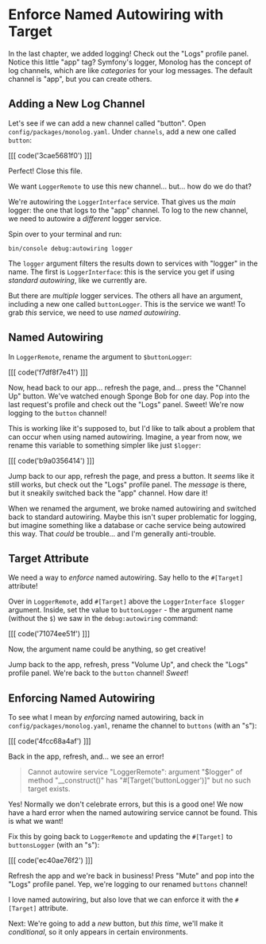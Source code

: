 # Enforce Named Autowiring with Target

In the last chapter, we added logging!
Check out the "Logs" profile panel. Notice this little "app" tag?
Symfony's logger, Monolog has the concept of log channels, which are like
*categories* for your log messages. The default channel is "app", but you can
create others.

## Adding a New Log Channel

Let's see if we can add a new channel called "button". Open
`config/packages/monolog.yaml`. Under `channels`, add a new one
called `button`:

[[[ code('3cae5681f0') ]]]

Perfect! Close this file.

We want `LoggerRemote` to use this new channel... but... how do we do that?

We're autowiring the `LoggerInterface` service. That gives us the
*main* logger: the one that logs to the "app" channel. To log to the new
channel, we need to autowire a *different* logger service.

Spin over to your terminal and run:

```terminal
bin/console debug:autowiring logger
```

The `logger` argument filters the results down to services with "logger"
in the name. The first is `LoggerInterface`: this is the service you get if using
*standard autowiring*, like we currently are.

But there are *multiple* logger services. The others all have an argument, 
including a new one called `buttonLogger`. This is the service we want!
To grab *this* service, we need to use *named autowiring*.

## Named Autowiring

In `LoggerRemote`, rename the argument to `$buttonLogger`:

[[[ code('f7df8f7e41') ]]]

Now, head back to our app... refresh the page, and... press the "Channel Up"
button. We've watched enough Sponge Bob for one day. Pop into the last request's
profile and check out the "Logs" panel. Sweet! We're now logging to the `button` channel!

This is working like it's supposed to, but I'd like to talk
about a problem that can occur when using named autowiring. Imagine,
a year from now, we rename this variable to something simpler like
just `$logger`:

[[[ code('b9a0356414') ]]]

Jump back to our app, refresh the page, and press a button. It *seems* like it
still works, but check out the "Logs" profile panel. The *message* is there, 
but it sneakily switched back the "app" channel. How dare it!

When we renamed the argument, we broke named autowiring and switched back to
standard autowiring. Maybe this isn't super problematic for logging, but
imagine something like a database or cache service being autowired
this way. That *could* be trouble... and I'm generally anti-trouble.

## Target Attribute

We need a way to *enforce* named autowiring. Say hello to the `#[Target]`
attribute!

Over in `LoggerRemote`, add `#[Target]` above the `LoggerInterface $logger`
argument. Inside, set the value to `buttonLogger` - the argument name
(without the `$`) we saw in the `debug:autowiring` command:

[[[ code('71074ee51f') ]]]

Now, the argument name could be anything, so get creative!

Jump back to the app, refresh, press "Volume Up", and check the "Logs" profile
panel. We're back to the `button` channel! *Sweet*!

## Enforcing Named Autowiring

To see what I mean by *enforcing* named autowiring, back in
`config/packages/monolog.yaml`, rename the channel to `buttons` (with an "s"):

[[[ code('4fcc68a4af') ]]]

Back in the app, refresh, and... we see an error!

> Cannot autowire service "LoggerRemote": argument "$logger" of method
> "__construct()" has "#[Target('buttonLogger')]" but no such target exists.

Yes! Normally we don't celebrate errors, but this is a good one! We now have a
hard error when the named autowiring service cannot be found. This is what we
want!

Fix this by going back to `LoggerRemote` and updating the `#[Target]`
to `buttonsLogger` (with an "s"):

[[[ code('ec40ae76f2') ]]]

Refresh the app and we're back in business! Press "Mute" and pop into the
"Logs" profile panel. Yep, we're logging to our renamed `buttons` channel!

I love named autowiring, but also love that we can enforce it with the
`#[Target]` attribute.

Next: We're going to add a *new* button, but *this time*, we'll make it
*conditional*, so it only appears in certain environments.
